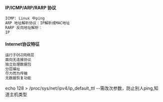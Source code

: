 #### IP/ICMP/ARP/RARP 协议
```bash
ICMP: Linux 中ping 
ARP 地址解析协议：IP解析成MAC地址
RARP 反向地址解析：
IP
```
#### Internet协议特征
```bash
运行于OSI网络层
面向无连接协议
独立处理数据包
分层编址
尽力而为传输
无数据恢复功能
```
echo 128 > /proc/sys/net/ipv4/ip_default_ttl --需改次参数，防止别人ping,知道主机类型

